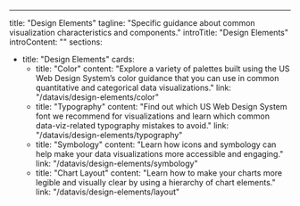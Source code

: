 ---
title: "Design Elements"
tagline: "Specific guidance about common visualization characteristics and components."
introTitle: "Design Elements"
introContent: ""
sections:
  - title: "Design Elements"
    cards:
      - title: "Color"
        content: "Explore a variety of palettes built using the US Web Design System’s color guidance that you can use in common quantitative and categorical data visualizations."
        link: "/datavis/design-elements/color"
      - title: "Typography"
        content: "Find out which US Web Design System font we recommend for visualizations and learn which common data-viz-related typography mistakes to avoid."
        link: "/datavis/design-elements/typography"
      - title: "Symbology"
        content: "Learn how icons and symbology can help make your data visualizations more accessible and engaging."
        link: "/datavis/design-elements/symbology"
      - title: "Chart Layout"
        content: "Learn how to make your charts more legible and visually clear by using a hierarchy of chart elements."
        link: "/datavis/design-elements/layout"

